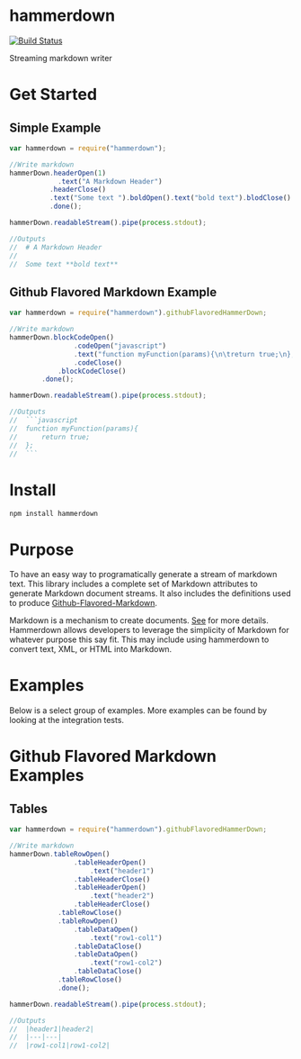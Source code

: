 hammerdown
==========

[![Build Status](https://travis-ci.org/tjchaplin/hammerdown.png?branch=master)](https://travis-ci.org/tjchaplin/hammerdown)

Streaming markdown writer

# Get Started

## Simple Example

```javascript
var hammerdown = require("hammerdown");

//Write markdown
hammerDown.headerOpen(1)
			.text("A Markdown Header")
		  .headerClose()
		  .text("Some text ").boldOpen().text("bold text").blodClose()
		  .done();

hammerDown.readableStream().pipe(process.stdout);

//Outputs
//	# A Markdown Header
//
//	Some text **bold text**
```

## Github Flavored Markdown Example

```javascript
var hammerdown = require("hammerdown").githubFlavoredHammerDown;

//Write markdown
hammerDown.blockCodeOpen()
				.codeOpen("javascript")
				.text("function myFunction(params){\n\treturn true;\n};\n")
				.codeClose()
			.blockCodeClose()
		.done();

hammerDown.readableStream().pipe(process.stdout);

//Outputs
//	```javascript
//	function myFunction(params){
//		return true;
//	};
//	```
```

# Install

```
npm install hammerdown
```

# Purpose 

To have an easy way to programatically generate a stream of markdown text.  This library includes a complete set of Markdown attributes to generate Markdown document streams. It also includes the definitions used to produce [Github-Flavored-Markdown](https://help.github.com/articles/github-flavored-markdown).

Markdown is a mechanism to create documents. [See](http://daringfireball.net/projects/markdown/) for more details.  Hammerdown allows developers to leverage the simplicity of Markdown for whatever purpose this say fit.  This may include using hammerdown to convert text, XML, or HTML into Markdown.

# Examples

Below is a select group of examples.  More examples can be found by looking at the integration tests.

# Github Flavored Markdown Examples

## Tables
```javascript
var hammerdown = require("hammerdown").githubFlavoredHammerDown;

//Write markdown
hammerDown.tableRowOpen()
				.tableHeaderOpen()
					.text("header1")
				.tableHeaderClose()
				.tableHeaderOpen()
					.text("header2")
				.tableHeaderClose()
			.tableRowClose()
			.tableRowOpen()
				.tableDataOpen()
					.text("row1-col1")
				.tableDataClose()
				.tableDataOpen()
					.text("row1-col2")
				.tableDataClose()
			.tableRowClose()
			.done();

hammerDown.readableStream().pipe(process.stdout);

//Outputs
//	|header1|header2|
//	|---|---|
//	|row1-col1|row1-col2|
```
